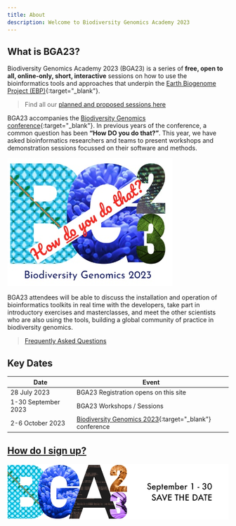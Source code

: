 ```yaml
---
title: About
description: Welcome to Biodiversity Genomics Academy 2023
---
```


## What is BGA23?

Biodiversity Genomics Academy 2023 (BGA23) is a series of **free, open to all, online-only, short, interactive** sessions on how to use the bioinformatics tools and approaches that underpin the [Earth Biogenome Project (EBP)](https://earthbiogenome.org){:target="_blank"}.

> Find all our [planned and proposed sessions here](sessions)

BGA23 accompanies the [Biodiversity Genomics conference](https://events.venue-av.com/e/BG23_registration){:target="_blank"}. In previous years of the conference, a common question has been **“How DO you do that?”**. This year, we have asked bioinformatics researchers and teams to present workshops and demonstration sessions focussed on their software and methods.

![How do you do that](assets/how_do_you_do_that.jpg)

BGA23 attendees will be able to discuss the installation and operation of bioinformatics toolkits in real time with the developers, take part in introductory exercises and masterclasses, and meet the other scientists who are also using the tools, building a global community of practice in biodiversity genomics.

> [Frequently Asked Questions](faq)

## Key Dates

| Date | Event |
|------|-------|
| 28 July 2023 | BGA23 Registration opens on this site |
| 1-30 September 2023 | BGA23 Workshops / Sessions |
| 2-6 October 2023 | [Biodiversity Genomics 2023](https://events.venue-av.com/e/BG23_registration){:target="_blank"} conference | 

## [How do I sign up?](signup.md)

![BGA23 Save the date 1-30 September](assets/bga23_twitter_header_save_the_date.jpg)

